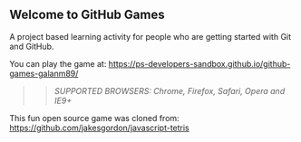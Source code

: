 ## Welcome to GitHub Games

A project based learning activity for people who are getting started with Git and GitHub.

You can play the game at: https://ps-developers-sandbox.github.io/github-games-galanm89/

>> _*SUPPORTED BROWSERS*: Chrome, Firefox, Safari, Opera and IE9+_

This fun open source game was cloned from: https://github.com/jakesgordon/javascript-tetris

